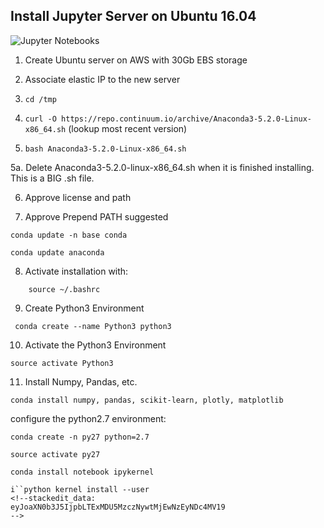 ## Install Jupyter Server on Ubuntu 16.04
![Jupyter Notebooks](https://content-calpoly-edu.s3.amazonaws.com/cosam/1/images/Project%20Jupyter%20logo.png)

1. Create Ubuntu server on AWS with 30Gb EBS storage

2. Associate elastic IP to the new server

3. `cd /tmp`

4. `curl -O https://repo.continuum.io/archive/Anaconda3-5.2.0-Linux-x86_64.sh` (lookup most recent version)

5. `bash Anaconda3-5.2.0-Linux-x86_64.sh`

5a. Delete Anaconda3-5.2.0-linux-x86_64.sh when it is finished installing. This is a BIG .sh file.

6. Approve license and path

7. Approve Prepend PATH suggested

```
conda update -n base conda
```
```
conda update anaconda
```
8. Activate installation with: 

```
    source ~/.bashrc
```
9. Create Python3 Environment

```
 conda create --name Python3 python3
```
10. Activate the Python3 Environment 

```
source activate Python3
```

11. Install Numpy, Pandas, etc.

```
conda install numpy, pandas, scikit-learn, plotly, matplotlib
```
configure the python2.7 environment:

```
conda create -n py27 python=2.7
```

```
source activate py27
```
```
conda install notebook ipykernel
```
```
i``python kernel install --user
<!--stackedit_data:
eyJoaXN0b3J5IjpbLTExMDU5MzczNywtMjEwNzEyNDc4MV19
-->